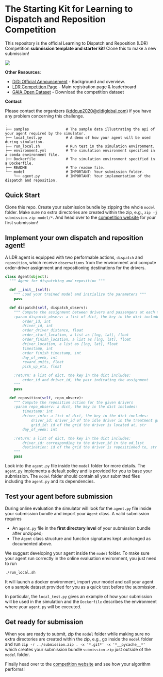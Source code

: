 # The Starting Kit for Learning to Dispatch and Reposition Competition

This repository is the official Learning to Dispatch and Reposition (LDR) Competition **submission template and starter kit**! Clone this to make a new submission!

![](http://img-hxy021.didistatic.com/static/outreach/KDD_Cup_1000X500_2020-3-30.jpg)

**Other Resources**:
- [DiDi Official Announcement](https://outreach.didichuxing.com/competition/kddcup2020/) - Background and overview.
- [LDR Competition Page](https://biendata.com/competition/kdd_didi/) - Main registration page & leaderboard
- [GAIA Open Dataset](https://outreach.didichuxing.com/research/opendata/en/) - Download the competition dataset

**Contact**

Please contact the organizers (kddcup2020@didiglobal.com) if you have any problem concerning this challenge.


```
.
├── samples                 # The sample data illustrating the api of your agent required by the simulator.
├── local_test.py           # A demo of how your agent will be used during simulation.
├── run_local.sh            # Run test in the simulation environment.
├── environment.yml         # The simulation environment specified in a conda environment file.
├── Dockerfile              # The simulation environment specified in a Dockerfile.
├── README                  # The readme file.
└── model                   # IMPORTANT: Your submission folder.
    └── agent.py            # IMPORTANT: Your implementation of the dispatch and reposition.
```

## Quick Start

Clone this repo. Create your submission bundle by zipping the whole `model` folder. Make sure no extra directories are created within the zip, e.g., `zip -j submission.zip model/*`. And head over to the [competition website](https://biendata.com/competition/kdd_didi/) for your first submission!

## Implement your own dispatch and reposition agent!

A LDR agent is equipped with two performable actions, `dispatch` and `reposition`, which receive `observations` from the environment and compute order-driver assignment and repositioning destinations for the drivers.

```python
class Agent(object):
  """ Agent for dispatching and reposition """

  def __init__(self):
    """ Load your trained model and initialize the parameters """
    pass

  def dispatch(self, dispatch_observ):
    """ Compute the assignment between drivers and passengers at each time step
    :param dispatch_observ: a list of dict, the key in the dict includes:
        order_id, int
        driver_id, int
        order_driver_distance, float
        order_start_location, a list as [lng, lat], float
        order_finish_location, a list as [lng, lat], float
        driver_location, a list as [lng, lat], float
        timestamp, int
        order_finish_timestamp, int
        day_of_week, int
        reward_units, float
        pick_up_eta, float

    :return: a list of dict, the key in the dict includes:
        order_id and driver_id, the pair indicating the assignment
    """
    pass

  def reposition(self, repo_observ):
    """ Compute the reposition action for the given drivers
    :param repo_observ: a dict, the key in the dict includes:
        timestamp: int
        driver_info: a list of dict, the key in the dict includes:
            driver_id: driver_id of the idle driver in the treatment group, int
            grid_id: id of the grid the driver is located at, str
        day_of_week: int

    :return: a list of dict, the key in the dict includes:
        driver_id: corresponding to the driver_id in the od_list
        destination: id of the grid the driver is repositioned to, str
    """
    pass

```

Look into the `agent.py` file inside the `model` folder for more details. The `agent.py` implements a default policy and is provided for you to base your submission. The `model` folder should contain all your submitted files including the `agent.py` and its dependencies.

## Test your agent before submission

During online evaluation the simulator will look for the `agent.py` file inside your submission bundle and import your `Agent` class. A valid submission requires

- An `agent.py` file in the **first directory level** of your submission bundle after unzipped;
- The `Agent` class structure and function signatures kept unchanged as documented above.

We suggest developing your agent inside the `model` folder. To make sure your agent run correctly in the online evaluation environment, you just need to run

```bash
./run_local.sh
```

It will launch a docker environment, import your model and call your agent on a sample dataset provided for you as a quick test before the submission. 

In particular, the `local_test.py` gives an example of how your submission will be used in the simulation and the `Dockerfile` describes the environment where your `agent.py` will be executed.

## Get ready for submission

When you are ready to submit, zip the `model` folder while making sure no extra directories are created within the zip, e.g., go inside the `model` folder and run `zip -r ../submission.zip . -x '*.git*' -x '*__pycache__*'` which creates your submission bundle `submission.zip` just outside of the `model` folder. 

Finally head over to the [competition website](https://biendata.com/competition/kdd_didi/) and see how your algorithm performs!



